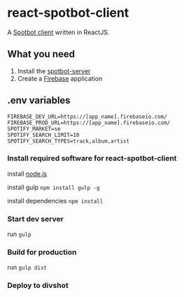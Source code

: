 # react-spotbot-client
A [Spotbot client](https://github.com/himynameisjonas/spotbot-client) written in ReactJS.

## What you need
1. Install the [spotbot-server](https://github.com/himynameisjonas/spotbot)
2. Create a [Firebase](https://www.firebase.com) application

## .env variables
```
FIREBASE_DEV_URL=https://[app_name].firebaseio.com/
FIREBASE_PROD_URL=https://[app_name].firebaseio.com/
SPOTIFY_MARKET=se
SPOTIFY_SEARCH_LIMIT=10
SPOTIFY_SEARCH_TYPES=track,album,artist
```

### Install required software for react-spotbot-client
install [node.js](https://nodejs.org)

install gulp ```npm install gulp -g```

install dependencies ```npm install```

### Start dev server
run ```gulp```

### Build for production
run ```gulp dist```

### Deploy to divshot
